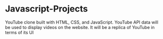 # Javascript-Projects
YouTube clone built with HTML, CSS, and JavaScript. YouTube API data will be used to display videos on the website.
It will be a replica of YouTube in terms of its UI
